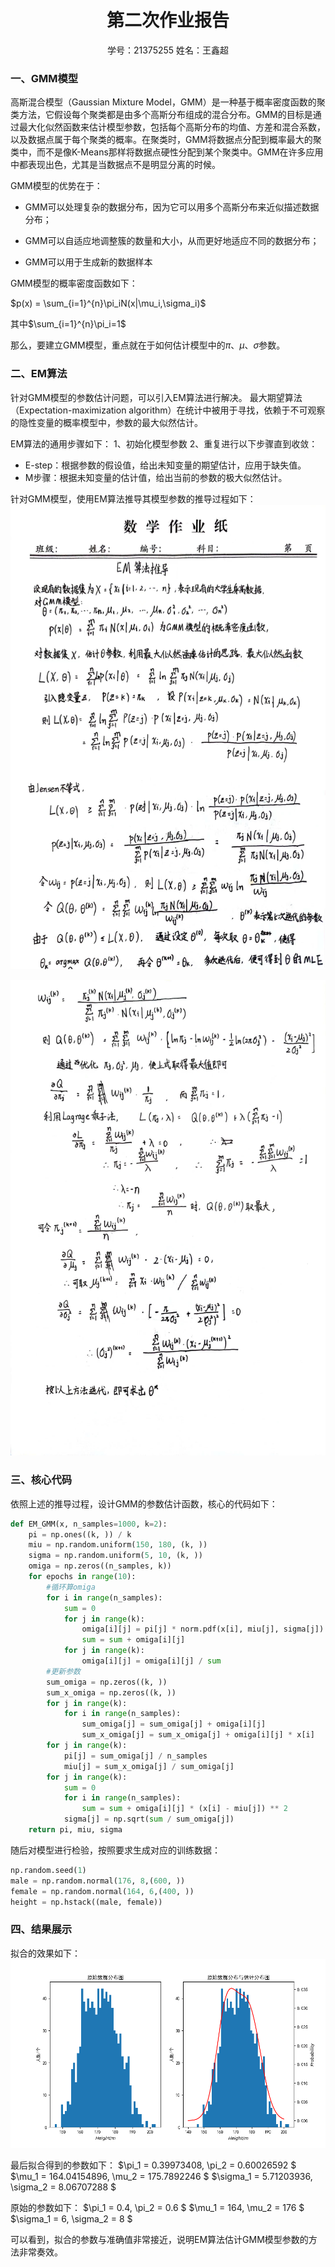 # <center> 第二次作业报告</center>

<center>学号：21375255 姓名：王鑫超</center>

### 一、GMM模型

高斯混合模型（Gaussian Mixture Model，GMM）是一种基于概率密度函数的聚类方法，它假设每个聚类都是由多个高斯分布组成的混合分布。GMM的目标是通过最大化似然函数来估计模型参数，包括每个高斯分布的均值、方差和混合系数，以及数据点属于每个聚类的概率。在聚类时，GMM将数据点分配到概率最大的聚类中，而不是像K-Means那样将数据点硬性分配到某个聚类中。GMM在许多应用中都表现出色，尤其是当数据点不是明显分离的时候。

GMM模型的优势在于：

* GMM可以处理复杂的数据分布，因为它可以用多个高斯分布来近似描述数据分布；
  
* GMM可以自适应地调整簇的数量和大小，从而更好地适应不同的数据分布；

* GMM可以用于生成新的数据样本

GMM模型的概率密度函数如下：

$p(x) = \sum_{i=1}^{n}\pi_iN(x|\mu_i,\sigma_i)$

其中$\sum_{i=1}^{n}\pi_i=1$

那么，要建立GMM模型，重点就在于如何估计模型中的$\pi、\mu、\sigma$参数。

### 二、EM算法

针对GMM模型的参数估计问题，可以引入EM算法进行解决。
最大期望算法（Expectation-maximization algorithm）在统计中被用于寻找，依赖于不可观察的隐性变量的概率模型中，参数的最大似然估计。

EM算法的通用步骤如下：
1、初始化模型参数
2、重复进行以下步骤直到收敛：

* E-step：根据参数的假设值，给出未知变量的期望估计，应用于缺失值。
* M步骤：根据未知变量的估计值，给出当前的参数的极大似然估计。

针对GMM模型，使用EM算法推导其模型参数的推导过程如下：
![figure1](推导1.jpg)

![figure2](推导2.jpg)

### 三、核心代码

依照上述的推导过程，设计GMM的参数估计函数，核心的代码如下：

```python {.line-numbers}
def EM_GMM(x, n_samples=1000, k=2):
    pi = np.ones((k, )) / k
    miu = np.random.uniform(150, 180, (k, ))
    sigma = np.random.uniform(5, 10, (k, ))
    omiga = np.zeros((n_samples, k))
    for epochs in range(10):
        #循环算omiga
        for i in range(n_samples):
            sum = 0
            for j in range(k):
                omiga[i][j] = pi[j] * norm.pdf(x[i], miu[j], sigma[j])
                sum = sum + omiga[i][j]
            for j in range(k):
                omiga[i][j] = omiga[i][j] / sum
        #更新参数
        sum_omiga = np.zeros((k, ))
        sum_x_omiga = np.zeros((k, ))
        for j in range(k):
            for i in range(n_samples):
                sum_omiga[j] = sum_omiga[j] + omiga[i][j]
                sum_x_omiga[j] = sum_x_omiga[j] + omiga[i][j] * x[i]
        for j in range(k):
            pi[j] = sum_omiga[j] / n_samples
            miu[j] = sum_x_omiga[j] / sum_omiga[j]
        for j in range(k):
            sum = 0
            for i in range(n_samples):
                sum = sum + omiga[i][j] * (x[i] - miu[j]) ** 2
            sigma[j] = np.sqrt(sum / sum_omiga[j])
    return pi, miu, sigma
```

随后对模型进行检验，按照要求生成对应的训练数据：

```python {.line-numbers}
np.random.seed(1)
male = np.random.normal(176, 8,(600, ))
female = np.random.normal(164, 6,(400, ))
height = np.hstack((male, female))
```

### 四、结果展示

拟合的效果如下：
![result](result.png)

最后拟合得到的参数如下：
$\pi_1 = 0.39973408,  \pi_2 = 0.60026592 $
$\mu_1 = 164.04154896,  \mu_2 = 175.7892246 $
$\sigma_1 = 5.71203936,  \sigma_2 = 8.06707288 $

原始的参数如下：
$\pi_1 = 0.4,  \pi_2 = 0.6 $
$\mu_1 = 164,  \mu_2 = 176 $
$\sigma_1 = 6,  \sigma_2 = 8 $

可以看到，拟合的参数与准确值非常接近，说明EM算法估计GMM模型参数的方法非常奏效。
